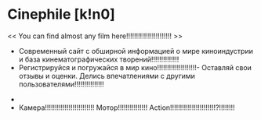   # Сinephile [k!n0]
<< You can find almost any film here!!!!!!!!!!!!!!!!!!!!!!! >>

- Современный сайт с обширной информацией о мире киноиндустрии и база кинематографических творений!!!!!!!!!!!!!!
- Регистрируйся и погружайся в мир кино!!!!!!!!!!!!!!!!!!!!- Оставляй свои отзывы и оценки. Делись впечатлениями с другими пользователями!!!!!!!!!!!!!!!
*
* Камера!!!!!!!!!!!!!!!!!!!!!!!!! Мотор!!!!!!!!!!!!!!! Action!!!!!!!!!!!!!!!!!!!!!!!?!!!!!!!!
